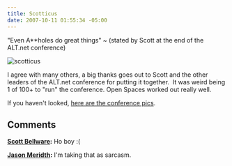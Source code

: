 ```yaml
---
title: Scotticus
date: 2007-10-11 01:55:34 -05:00
---
```


"Even A**holes do great things" ~ (stated by Scott at the end of the ALT.net conference)

![scotticus](http://farm3.static.flickr.com/2412/1515391370_aa508c7f84.jpg?v=1191889067)

I agree with many others, a big thanks goes out to Scott and the other leaders of the ALT.net conference for putting it together.  It was weird being 1 of 100+ to "run" the conference. Open Spaces worked out really well.

If you haven't looked, [here are the conference pics](http://www.flickr.com/groups/altnetconf/).

## Comments

**[Scott Bellware](#159 "2007-10-11 02:46:19"):** Ho boy :(

**[Jason Meridth](#160 "2007-10-11 02:53:56"):** I'm taking that as sarcasm.
